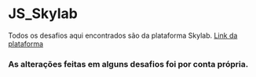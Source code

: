 # JS_Skylab

Todos os desafios aqui encontrados são da plataforma Skylab.
<a href = "https://skylab.rocketseat.com.br/" target = "_blank"> Link da plataforma </a>

### As alterações feitas em alguns desafios foi por conta própria. 
